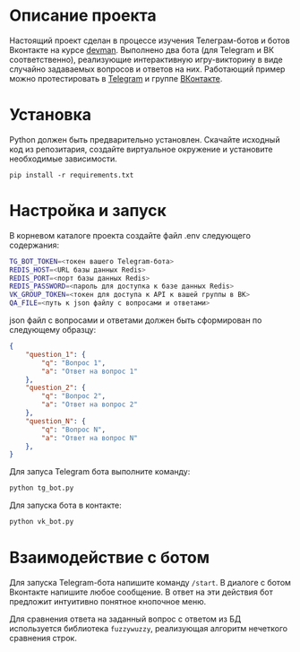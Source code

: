 # Описание проекта

Настоящий проект сделан в процессе изучения Телеграм-ботов и ботов Вконтакте на курсе [devman](https://devman.org). Выполнено два бота (для Telegram и ВК соответственно), реализующие интерактивную игру-викторину в виде случайно задаваемых вопросов и ответов на них. Работающий пример можно протестировать в  [Telegram](https://t.me/MashukovBot) и группе  [ВКонтакте](https://vk.com/club218862065).

# Установка

Python должен быть предварительно установлен.  Скачайте исходный код из репозитария, создайте виртуальное окружение и установите необходимые зависимости. 

`pip install -r requirements.txt`

# Настройка и запуск

В корневом каталоге проекта создайте файл .env следующего содержания:


```bash
TG_BOT_TOKEN=<токен вашего Telegram-бота>  
REDIS_HOST=<URL базы данных Redis>  
REDIS_PORT=<порт базы данных Redis>  
REDIS_PASSWORD=<пароль для доступка к базе данных Redis>  
VK_GROUP_TOKEN=<токен для доступа к API к вашей группы в ВК>  
QA_FILE=<путь к json файлу с вопросами и ответами>
```

json файл с вопросами и ответами должен быть сформирован  по следующему образцу:

```json
{  
    "question_1": {  
        "q": "Вопрос 1",  
        "a": "Ответ на вопрос 1"  
    },  
    "question_2": {  
        "q": "Вопрос 2",  
        "a": "Ответ на вопрос 2"  
    },  
    "question_N": {  
        "q": "Вопрос N",  
        "a": "Ответ на вопрос N"  
    },
}
```

Для запуса Telegram бота выполните команду:

```python
python tg_bot.py
```

Для запуска бота в контакте: 

```python
python vk_bot.py
```

# Взаимодействие с ботом

Для запуска Telegram-бота напишите команду `/start`. В диалоге с ботом Вконтакте напишите любое сообщение. В ответ на эти действия бот предложит интуитивно понятное кнопочное меню. 

Для сравнения ответа на заданный вопрос с ответом из БД используется библиотека `fuzzywuzzy`, реализующая алгоритм нечеткого сравнения строк.






